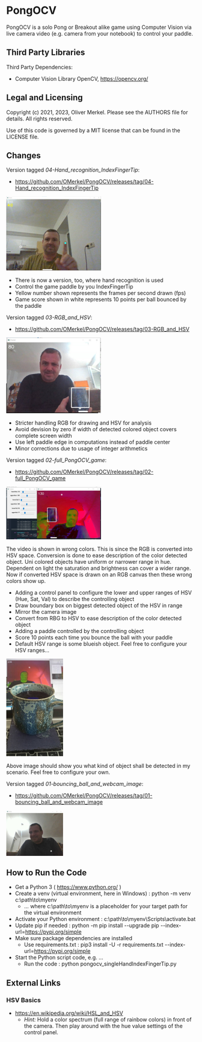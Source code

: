# PongOCV
PongOCV is a solo Pong or Breakout alike game using Computer Vision via
live camera video (e.g. camera from your notebook) to control your paddle.

## Third Party Libraries
Third Party Dependencies:

* Computer Vision Library OpenCV, https://opencv.org/

## Legal and Licensing
Copyright (c) 2021, 2023, Oliver Merkel.
Please see the AUTHORS file for details.
All rights reserved.

Use of this code is governed by a
MIT license that can be found in the LICENSE file.

## Changes
Version tagged _04-Hand_recognition_IndexFingerTip_:
* https://github.com/OMerkel/PongOCV/releases/tag/04-Hand_recognition_IndexFingerTip

<img src="img/04-control_by_IndexFingerTip.jpg" width="50%" />

* There is now a version, too, where hand recognition is used
* Control the game paddle by you IndexFingerTip
* Yellow number shown represents the frames per second drawn (fps)
* Game score shown in white represents 10 points per ball bounced by the paddle

Version tagged _03-RGB_and_HSV_:
* https://github.com/OMerkel/PongOCV/releases/tag/03-RGB_and_HSV

<img src="img/03-draw RGB.jpg" width="50%" />

* Stricter handling RGB for drawing and HSV for analysis
* Avoid devision by zero if width of detected colored object covers complete screen width
* Use left paddle edge in computations instead of paddle center
* Minor corrections due to usage of integer arithmetics

Version tagged _02-full_PongOCV_game_:
* https://github.com/OMerkel/PongOCV/releases/tag/02-full_PongOCV_game

<img src="img/02-full_PongOCV_game.jpg" width="50%" />

The video is shown in wrong colors. This is since the RGB is converted into HSV space.
Conversion is done to ease description of the color detected object.
Uni colored objects have uniform or narrower range in hue.
Dependent on light the saturation and brightness can cover a wider range.
Now if converted HSV space is drawn on an RGB canvas then these wrong colors show up.

* Adding a control panel to configure the lower and upper ranges of HSV (Hue, Sat, Val) to describe the controlling object
* Draw boundary box on biggest detected object of the HSV in range
* Mirror the camera image
* Convert from RBG to HSV to ease description of the color detected object
* Adding a paddle controlled by the controlling object
* Score 10 points each time you bounce the ball with your paddle
* Default HSV range is some blueish object. Feel free to configure your HSV ranges…

<img src="img/02-my_controlling_object.jpg" width="30%" />

Above image should show you what kind of object shall be detected in my scenario. Feel free to configure your own.

Version tagged _01-bouncing_ball_and_webcam_image_:
* https://github.com/OMerkel/PongOCV/releases/tag/01-bouncing_ball_and_webcam_image

<img src="img/01-bouncing_ball_and_webcam_image.jpg" width="30%" />

## How to Run the Code

* Get a Python 3 ( https://www.python.org/ )
* Create a venv (virtual environment, here in Windows) : python -m venv c:\path\to\myenv
    * … where c:\path\to\myenv is a placeholder for your target path for the virtual environment
* Activate your Python environment : c:\path\to\myenv\Scripts\activate.bat
* Update pip if needed : python -m pip install --upgrade pip --index-url=https://pypi.org/simple
* Make sure package dependencies are installed
    * Use requirements.txt : pip3 install -U -r requirements.txt --index-url=https://pypi.org/simple
* Start the Python script code, e.g. …
    * Run the code : python pongocv_singleHandIndexFingerTip.py

## External Links

### HSV Basics

* https://en.wikipedia.org/wiki/HSL_and_HSV
    * _Hint:_ Hold a color spectrum (full range of rainbow colors) in front of the camera. Then play around with the hue value settings of the control panel.
 
